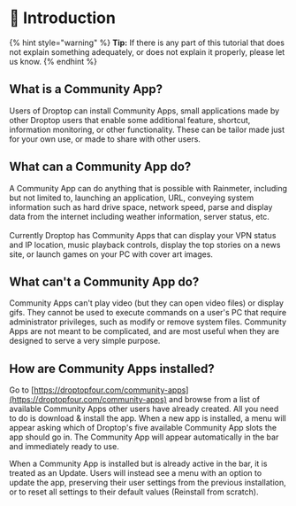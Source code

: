 # 📖 Introduction

{% hint style="warning" %}
**Tip:** If there is any part of this tutorial that does not explain something adequately, or does not explain it properly, please let us know.
{% endhint %}

## What is a Community App?

Users of Droptop can install Community Apps, small applications made by other Droptop users that enable some additional feature, shortcut, information monitoring, or other functionality. These can be tailor made just for your own use, or made to share with other users.

## What can a Community App do?

A Community App can do anything that is possible with Rainmeter, including but not limited to, launching an application, URL, conveying system information such as hard drive space, network speed, parse and display data from the internet including weather information, server status, etc.\
\
Currently Droptop has Community Apps that can display your VPN status and IP location, music playback controls, display the top stories on a news site, or launch games on your PC with cover art images.

## What can't a Community App do?

Community Apps can't play video (but they can open video files) or display gifs. They cannot be used to execute commands on a user's PC that require administrator privileges, such as modify or remove system files. Community Apps are not meant to be complicated, and are most useful when they are designed to serve a very simple purpose.

## How are Community Apps installed?

Go to [https://droptopfour.com/community-apps](https://droptopfour.com/community-apps) and browse from a list of available Community Apps other users have already created. All you need to do is download & install the app. When a new app is installed, a menu will appear asking which of Droptop's five available Community App slots the app should go in. The Community App will appear automatically in the bar and immediately ready to use.

When a Community App is installed but is already active in the bar, it is treated as an Update. Users will instead see a menu with an option to update the app, preserving their user settings from the previous installation, or to reset all settings to their default values (Reinstall from scratch).
